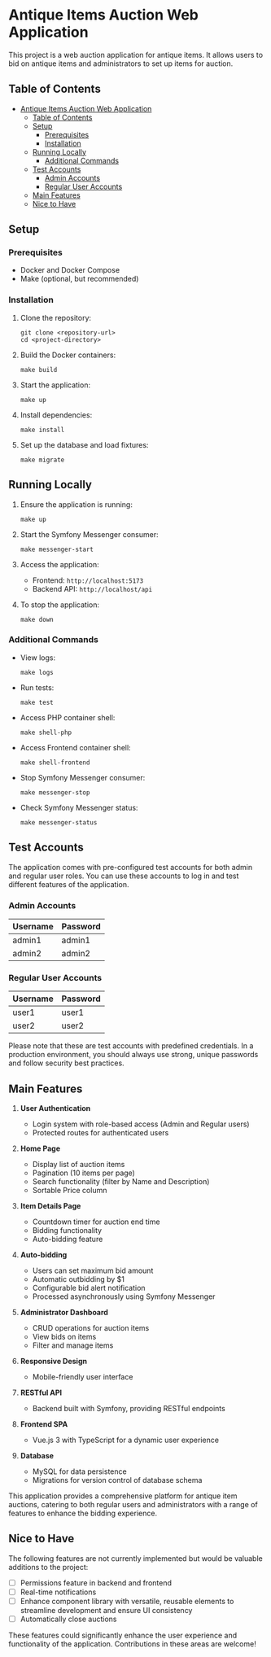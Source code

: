 # Antique Items Auction Web Application

This project is a web auction application for antique items. It allows users to bid on antique items and administrators to set up items for auction.

## Table of Contents
- [Antique Items Auction Web Application](#antique-items-auction-web-application)
  - [Table of Contents](#table-of-contents)
  - [Setup](#setup)
    - [Prerequisites](#prerequisites)
    - [Installation](#installation)
  - [Running Locally](#running-locally)
    - [Additional Commands](#additional-commands)
  - [Test Accounts](#test-accounts)
    - [Admin Accounts](#admin-accounts)
    - [Regular User Accounts](#regular-user-accounts)
  - [Main Features](#main-features)
  - [Nice to Have](#nice-to-have)

## Setup

### Prerequisites
- Docker and Docker Compose
- Make (optional, but recommended)

### Installation

1. Clone the repository:
   ```
   git clone <repository-url>
   cd <project-directory>
   ```

2. Build the Docker containers:
   ```
   make build
   ```

3. Start the application:
   ```
   make up
   ```

4. Install dependencies:
   ```
   make install
   ```

5. Set up the database and load fixtures:
   ```
   make migrate
   ```

## Running Locally

1. Ensure the application is running:
   ```
   make up
   ```

2. Start the Symfony Messenger consumer:
   ```
   make messenger-start
   ```

3. Access the application:
   - Frontend: `http://localhost:5173`
   - Backend API: `http://localhost/api`

4. To stop the application:
   ```
   make down
   ```

### Additional Commands

- View logs:
  ```
  make logs
  ```

- Run tests:
  ```
  make test
  ```

- Access PHP container shell:
  ```
  make shell-php
  ```

- Access Frontend container shell:
  ```
  make shell-frontend
  ```

- Stop Symfony Messenger consumer:
  ```
  make messenger-stop
  ```

- Check Symfony Messenger status:
  ```
  make messenger-status
  ```

## Test Accounts

The application comes with pre-configured test accounts for both admin and regular user roles. You can use these accounts to log in and test different features of the application.

### Admin Accounts

| Username | Password |
|----------|----------|
| admin1   | admin1   |
| admin2   | admin2   |

### Regular User Accounts

| Username | Password |
|----------|----------|
| user1    | user1    |
| user2    | user2    |

Please note that these are test accounts with predefined credentials. In a production environment, you should always use strong, unique passwords and follow security best practices.

## Main Features

1. **User Authentication**
   - Login system with role-based access (Admin and Regular users)
   - Protected routes for authenticated users

2. **Home Page**
   - Display list of auction items
   - Pagination (10 items per page)
   - Search functionality (filter by Name and Description)
   - Sortable Price column

3. **Item Details Page**
   - Countdown timer for auction end time
   - Bidding functionality
   - Auto-bidding feature

4. **Auto-bidding**
   - Users can set maximum bid amount
   - Automatic outbidding by $1
   - Configurable bid alert notification
   - Processed asynchronously using Symfony Messenger

5. **Administrator Dashboard**
   - CRUD operations for auction items
   - View bids on items
   - Filter and manage items

6. **Responsive Design**
   - Mobile-friendly user interface

7. **RESTful API**
   - Backend built with Symfony, providing RESTful endpoints

8. **Frontend SPA**
   - Vue.js 3 with TypeScript for a dynamic user experience

9. **Database**
    - MySQL for data persistence
    - Migrations for version control of database schema

This application provides a comprehensive platform for antique item auctions, catering to both regular users and administrators with a range of features to enhance the bidding experience.

## Nice to Have

The following features are not currently implemented but would be valuable additions to the project:

* [ ] Permissions feature in backend and frontend
* [ ] Real-time notifications
* [ ] Enhance component library with versatile, reusable elements to streamline development and ensure UI consistency
* [ ] Automatically close auctions

These features could significantly enhance the user experience and functionality of the application. Contributions in these areas are welcome!